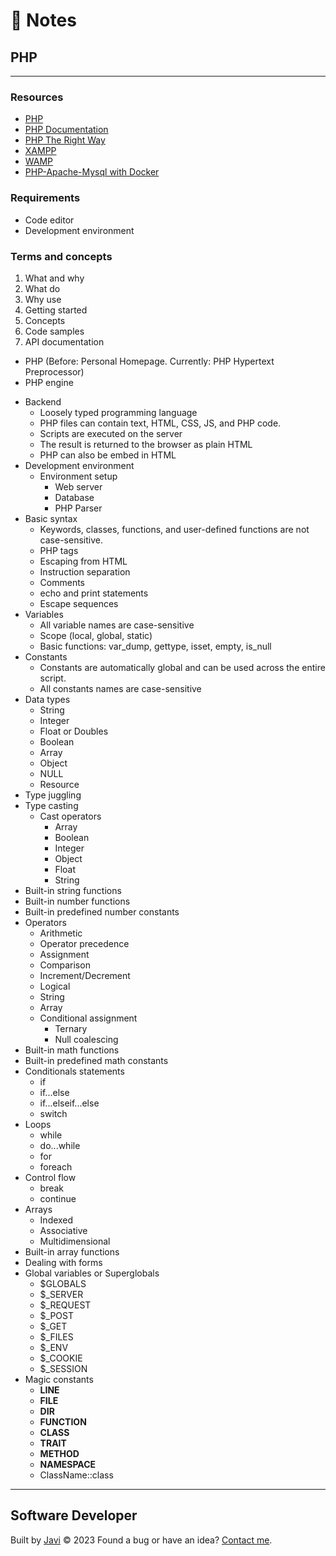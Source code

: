 # :memo: Notes
## PHP
---
### Resources
- [PHP](https://www.php.net/)
- [PHP Documentation](https://www.php.net/docs.php)
- [PHP The Right Way](https://phptherightway.com/)
- [XAMPP](https://www.apachefriends.org/)
- [WAMP](https://www.wampserver.com/)
- [PHP-Apache-Mysql with Docker](https://doc4dev.com/en/create-a-web-site-php-apache-mysql-in-5-minutes-with-docker/)
### Requirements
- Code editor
- Development environment
### Terms and concepts
1. What and why
2. What do
3. Why use
4. Getting started
5. Concepts
6. Code samples
7. API documentation
- PHP (Before: Personal Homepage.  Currently: PHP Hypertext Preprocessor)
- PHP engine
* Backend
  - Loosely typed programming language
  - PHP files can contain text, HTML, CSS, JS, and PHP code.
  - Scripts are executed on the server
  - The result is returned to the browser as plain HTML
  - PHP can also be embed in HTML
* Development environment
  * Environment setup
    - Web server
    - Database
    - PHP Parser
* Basic syntax
  - Keywords, classes, functions, and user-defined functions are not case-sensitive.
  - PHP tags
  - Escaping from HTML
  - Instruction separation
  - Comments
  - echo and print statements
  - Escape sequences
* Variables
  - All variable names are case-sensitive
  - Scope (local, global, static)
  - Basic functions: var_dump, gettype, isset, empty, is_null
* Constants
  - Constants are automatically global and can be used across the entire script.
  - All constants names are case-sensitive
* Data types
  - String
  - Integer
  - Float or Doubles
  - Boolean
  - Array
  - Object
  - NULL
  - Resource
* Type juggling
* Type casting
  * Cast operators
    - Array
    - Boolean
    - Integer
    - Object
    - Float
    - String
* Built-in string functions
* Built-in number functions
* Built-in predefined number constants
* Operators
  - Arithmetic
  - Operator precedence
  - Assignment
  - Comparison
  - Increment/Decrement
  - Logical
  - String
  - Array
  * Conditional assignment
    - Ternary
    - Null coalescing
* Built-in math functions
* Built-in predefined math constants
* Conditionals statements
  - if
  - if...else
  - if...elseif...else
  - switch
* Loops
  - while
  - do...while
  - for
  - foreach
* Control flow
  - break
  - continue
* Arrays
  - Indexed
  - Associative
  - Multidimensional
* Built-in array functions
* Dealing with forms
* Global variables or Superglobals
  - $GLOBALS
  - $_SERVER
  - $_REQUEST
  - $_POST
  - $_GET
  - $_FILES
  - $_ENV
  - $_COOKIE
  - $_SESSION
* Magic constants
  - __LINE__
  - __FILE__
  - __DIR__
  - __FUNCTION__
  - __CLASS__
  - __TRAIT__
  - __METHOD__
  - __NAMESPACE__
  - ClassName::class
---
## Software Developer
Built by [Javi](https://javierandres.dev) :copyright: 2023
Found a bug or have an idea? [Contact me](https://javierandres.dev).

